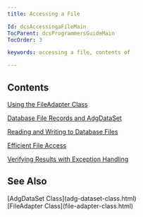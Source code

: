 ```yaml
---
title: Accessing a File

Id: dcsAccessingaFileMain
TocParent: dcsProgrammersGuideMain
TocOrder: 3

keywords: accessing a file, contents of

---
```


## Contents

[Using the FileAdapter Class](usingthe-file-adapter-class.html) 

[Database File Records and AdgDataSet](database-file-recordsand-adg-dataset.html) 

[Reading and Writing to Database Files](readingand-writingto-database-files.html) 

[Efficient File Access](efficient-file-access.html) 

[Verifying Results with Exception Handling](verifying-resultswith-exception-handling.html) 
## See Also

<dl />
      [AdgDataSet Class](adg-dataset-class.html)
      <br />
      [FileAdapter Class](file-adapter-class.html)

